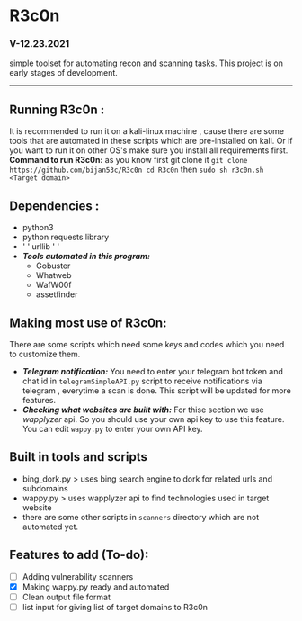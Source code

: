# R3c0n
### V-12.23.2021
simple toolset for automating recon and scanning tasks.
This project is on early stages of development.

-------------------------------------------------------------

## Running R3c0n :
It is recommended to run it on a kali-linux machine , cause there are some tools that are automated in these scripts which are pre-installed on kali.
Or if you want to run it on other OS's make sure you install all requirements first.
**Command to run R3c0n:** 
as you know first git clone it 
`git clone https://github.com/bijan53c/R3c0n
cd R3c0n`
then
`sudo sh r3c0n.sh <Target domain>`

## Dependencies :
- python3 
- python requests library
-  ' '   urllib   '  '
- ***Tools automated in this program:***
  - Gobuster
  - Whatweb
  - WafW00f
  - assetfinder 


## Making most use of R3c0n:
There are some scripts which need some keys and codes which you need to customize them.
- ***Telegram notification:*** You need to enter your telegram bot token and chat id in `telegramSimpleAPI.py` script to receive notifications via telegram , everytime a scan is done. This script will be updated for more features.
- ***Checking what websites are built with:*** For thise section we use *wapplyzer* api. So you should use your own api key to use this feature. You can edit `wappy.py` to enter your own API key.

## Built in tools and scripts
- bing_dork.py > uses bing search engine to dork for related urls and subdomains
- wappy.py     > uses wapplyzer api to find technologies used in target website
- there are some other scripts in `scanners` directory which are not automated yet.


## Features to add (To-do):
- [ ] Adding vulnerability scanners
- [x] Making wappy.py ready and automated
- [ ] Clean output file format
- [ ] list input for giving list of target domains to R3c0n
